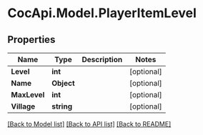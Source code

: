 # CocApi.Model.PlayerItemLevel
## Properties

Name | Type | Description | Notes
------------ | ------------- | ------------- | -------------
**Level** | **int** |  | [optional] 
**Name** | **Object** |  | [optional] 
**MaxLevel** | **int** |  | [optional] 
**Village** | **string** |  | [optional] 

[[Back to Model list]](../README.md#documentation-for-models) [[Back to API list]](../README.md#documentation-for-api-endpoints) [[Back to README]](../README.md)


